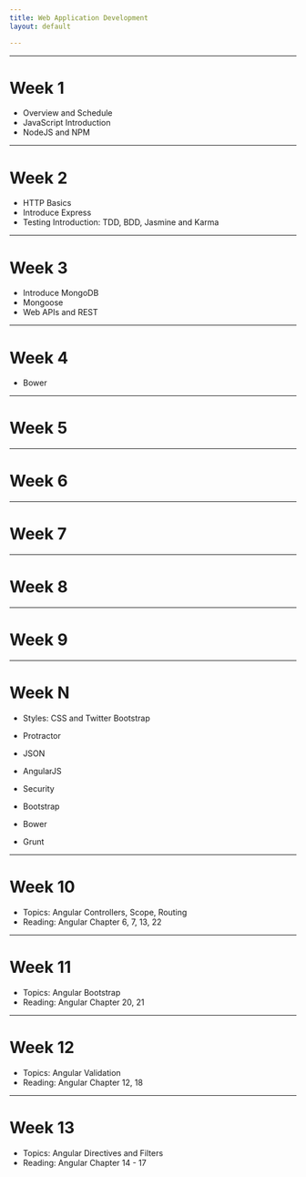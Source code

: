 ```yaml
---
title: Web Application Development
layout: default

---
```

---

# Week 1
- Overview and Schedule
- JavaScript Introduction
- NodeJS and NPM

---

# Week 2
- HTTP Basics
- Introduce Express
- Testing Introduction: TDD, BDD, Jasmine and Karma

---

# Week 3
- Introduce MongoDB
- Mongoose
- Web APIs and REST

---

# Week 4
- Bower

---

# Week 5

---

# Week 6

---

# Week 7

---

# Week 8

---

# Week 9

---
# Week N
- Styles: CSS and Twitter Bootstrap


- Protractor
- JSON
- AngularJS
- Security
- Bootstrap
- Bower
- Grunt

---
# Week 10

- Topics: Angular Controllers, Scope, Routing
- Reading: Angular Chapter 6, 7, 13, 22

---

# Week 11

- Topics: Angular Bootstrap
- Reading: Angular Chapter 20, 21

---

# Week 12

- Topics: Angular Validation
- Reading: Angular Chapter 12, 18

---

# Week 13

- Topics: Angular Directives and Filters
- Reading: Angular Chapter 14 - 17
